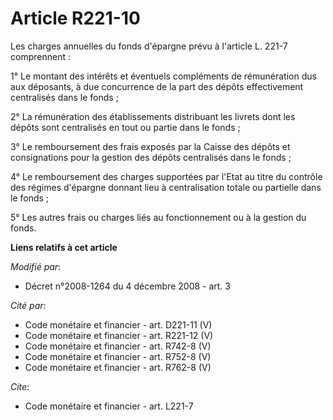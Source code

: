 # Article R221-10

Les charges annuelles du fonds d'épargne prévu à l'article L. 221-7 comprennent :

1° Le montant des intérêts et éventuels compléments de rémunération dus aux déposants, à due concurrence de la part des
dépôts effectivement centralisés dans le fonds ;

2° La rémunération des établissements distribuant les livrets dont les dépôts sont centralisés en tout ou partie dans le
fonds ;

3° Le remboursement des frais exposés par la Caisse des dépôts et consignations pour la gestion des dépôts centralisés dans
le fonds ;

4° Le remboursement des charges supportées par l'Etat au titre du contrôle des régimes d'épargne donnant lieu à
centralisation totale ou partielle dans le fonds ;

5° Les autres frais ou charges liés au fonctionnement ou à la gestion du fonds.

**Liens relatifs à cet article**

_Modifié par_:

  - Décret n°2008-1264 du 4 décembre 2008 - art. 3

_Cité par_:

  - Code monétaire et financier - art. D221-11 (V)
  - Code monétaire et financier - art. R221-12 (V)
  - Code monétaire et financier - art. R742-8 (V)
  - Code monétaire et financier - art. R752-8 (V)
  - Code monétaire et financier - art. R762-8 (V)

_Cite_:

  - Code monétaire et financier - art. L221-7
